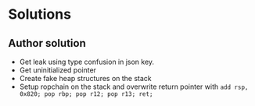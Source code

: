 # Solutions
## Author solution
* Get leak using type confusion in json key.
* Get uninitialized pointer 
* Create fake heap structures on the stack
* Setup ropchain on the stack and overwrite return pointer with `add rsp, 0x820; pop rbp; pop r12; pop r13; ret;`

